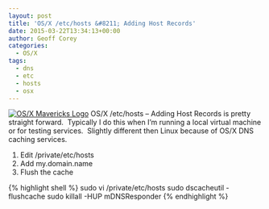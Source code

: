 ```yaml
---
layout: post
title: 'OS/X /etc/hosts &#8211; Adding Host Records'
date: 2015-03-22T13:34:13+00:00
author: Geoff Corey
categories:
  - OS/X
tags:
  - dns
  - etc
  - hosts
  - osx
---
```

[<img class=" size-thumbnail wp-image-184 alignright" src="http://i2.wp.com/www.geoffcorey.com/wp-content/uploads/2015/03/os-x-mavericks-logo.png?resize=150%2C150" alt="OS/X Mavericks Logo" data-recalc-dims="1" />](http://i2.wp.com/www.geoffcorey.com/wp-content/uploads/2015/03/os-x-mavericks-logo.png) OS/X /etc/hosts &#8211; Adding Host Records is pretty straight forward.  Typically I do this when I&#8217;m running a local virtual machine or for testing services.  Slightly different then Linux because of OS/X DNS caching services.

  1. Edit /private/etc/hosts
  2. Add my.domain.name
  3. Flush the cache

{% highlight shell %}
sudo vi /private/etc/hosts
sudo dscacheutil -flushcache
sudo killall -HUP mDNSResponder
{% endhighlight %}
